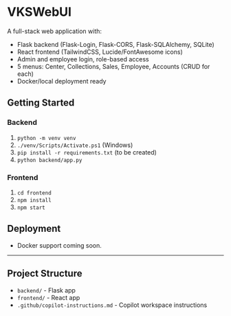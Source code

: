 # VKSWebUI

A full-stack web application with:
- Flask backend (Flask-Login, Flask-CORS, Flask-SQLAlchemy, SQLite)
- React frontend (TailwindCSS, Lucide/FontAwesome icons)
- Admin and employee login, role-based access
- 5 menus: Center, Collections, Sales, Employee, Accounts (CRUD for each)
- Docker/local deployment ready

## Getting Started

### Backend
1. `python -m venv venv`
2. `./venv/Scripts/Activate.ps1` (Windows)
3. `pip install -r requirements.txt` (to be created)
4. `python backend/app.py`

### Frontend
1. `cd frontend`
2. `npm install`
3. `npm start`

## Deployment
- Docker support coming soon.

---

## Project Structure
- `backend/` - Flask app
- `frontend/` - React app
- `.github/copilot-instructions.md` - Copilot workspace instructions
